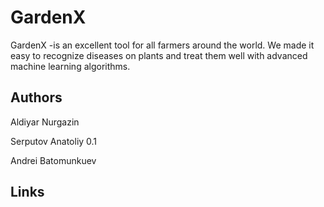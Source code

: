 # GardenX

GardenX -is an excellent tool for all farmers around the world. We made it easy to recognize diseases on plants and treat them well with advanced machine learning algorithms.

## Authors

Aldiyar Nurgazin

Serputov Anatoliy 0.1

Andrei Batomunkuev

## Links
